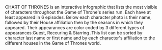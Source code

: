 CHART OF THRONES is an interactive infographic that lists the most visible of characters throughout the Game of Throne's series run. Each have at least appeared in 6 episodes. Below each character photo is their name, followed by their House affiliation then by the seasons in which they appeared. Their appearances are color coded by 3 different types of appearances:Guest, Reccuring & Starring .This list can be sorted by character last name or first name and by each character's affiliation to the different houses in the Game of Thrones world.